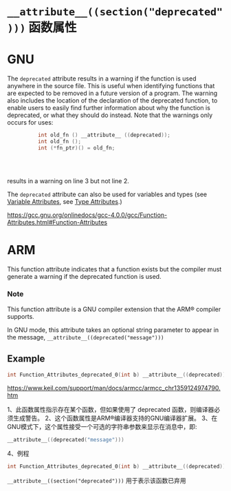 # `__attribute__((section("deprecated")))` 函数属性
# GNU

The `deprecated` attribute results in a warning if the function is used anywhere in the source file.  This is useful when identifying functions that are expected to be removed in a future version of a program.  The warning also includes the location of the declaration of the deprecated function, to enable users to easily find further information about why the function is deprecated, or what they should do instead.  Note that the warnings only occurs for uses:      

```c
          int old_fn () __attribute__ ((deprecated));
          int old_fn ();
          int (*fn_ptr)() = old_fn;
     
```

​     

results in a warning on line 3 but not line 2.      

The `deprecated` attribute can also be used for variables and types (see [Variable Attributes](https://gcc.gnu.org/onlinedocs/gcc-4.0.0/gcc/Variable-Attributes.html#Variable-Attributes), see [Type Attributes](https://gcc.gnu.org/onlinedocs/gcc-4.0.0/gcc/Type-Attributes.html#Type-Attributes).)      

https://gcc.gnu.org/onlinedocs/gcc-4.0.0/gcc/Function-Attributes.html#Function-Attributes

# ARM
This function attribute indicates that a function exists but the compiler must generate a warning if the deprecated function     is used.

### Note

This function attribute is a GNU compiler extension that the ARM® compiler          supports.

In GNU mode, this attribute takes an optional string parameter to appear          in the message, `__attribute__((deprecated("message")))`

## Example

```c
int Function_Attributes_deprecated_0(int b) __attribute__((deprecated));
```

https://www.keil.com/support/man/docs/armcc/armcc_chr1359124974790.htm

1、此函数属性指示存在某个函数，但如果使用了 deprecated 函数，则编译器必须生成警告。
2、这个函数属性是ARM®编译器支持的GNU编译器扩展。
3、在GNU模式下，这个属性接受一个可选的字符串参数来显示在消息中，即:

```c
__attribute__((deprecated("message")))
```
4、例程
```c
int Function_Attributes_deprecated_0(int b) __attribute__((deprecated));
```

`__attribute__((section("deprecated")))`
用于表示该函数已弃用